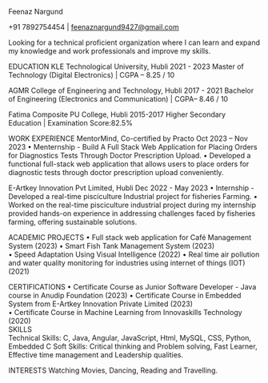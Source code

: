 Feenaz Nargund 

+91 7892754454 | feenaznargund9427@gmail.com

Looking for a technical proficient organization where I can learn and expand my knowledge and work professionals and improve my skills. 


EDUCATION 
KLE Technological University, Hubli 	2021 - 2023 
Master of Technology (Digital Electronics) | CGPA – 8.25 / 10                                            
 
AGMR College of Engineering and Technology, Hubli 	2017 - 2021 
Bachelor of Engineering (Electronics and Communication) | CGPA– 8.46 / 10              
 
Fatima Composite PU College, Hubli 	2015-2017 
Higher Secondary Education | Examination Score:82.5% 
 
 
WORK EXPERIENCE 
MentorMind, Co-certified by Practo 	 Oct 2023 – Nov 2023 
•	Menternship - Build A Full Stack Web Application for Placing Orders for Diagnostics Tests Through Doctor Prescription Upload. 
•	Developed a functional full-stack web application that allows users to place orders for diagnostic tests through doctor prescription upload conveniently.  

E-Artkey Innovation Pvt Limited, Hubli 	Dec 2022 - May 2023 
•	  Internship - Developed a real-time pisciculture Industrial project for fisheries Farming. 
•	Worked on the real-time pisciculture industrial project during my internship provided hands-on experience in addressing challenges faced by fisheries farming, offering sustainable solutions. 
 
ACADEMIC PROJECTS 
•	Full stack web application for Café Management System (2023)
•	Smart Fish Tank Management System (2023)                                                                 
•	Speed Adaptation Using Visual Intelligence (2022) 
•	Real time air pollution and water quality monitoring for industries using internet of things (IOT) (2021) 

CERTIFICATIONS 
•	Certificate Course as Junior Software Developer - Java course in Anudip Foundation (2023)
•	Certificate Course in Embedded System from E-Artkey Innovation Private Limited (2023)   
•	Certificate Course in Machine Learning from Innovaskills Technology (2020)  
SKILLS  
Technical Skills: C, Java, Angular, JavaScript, Html, MySQL, CSS, Python, Embedded C 
Soft Skills: Critical thinking and Problem solving, Fast Learner, Effective time management and Leadership qualities. 

INTERESTS 
Watching Movies, Dancing, Reading and Travelling.
